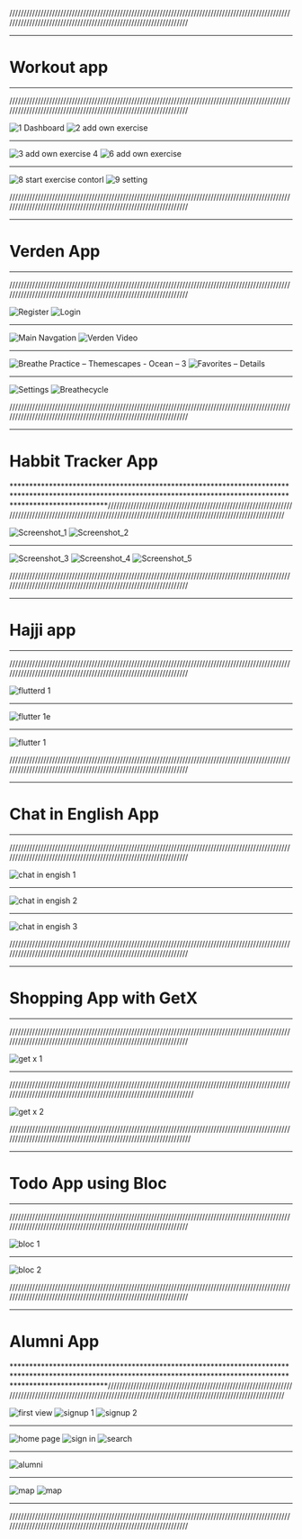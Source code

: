 
//////////////////////////////////////////////////////////////////////////////////////////////////////////////////////////////////////////////////////////////////
**********************************************************************************************************************************************************************
#                                                           Workout app

 **********************************************************************************************************************************************************************
 //////////////////////////////////////////////////////////////////////////////////////////////////////////////////////////////////////////////////////////////////

![1 Dashboard](https://user-images.githubusercontent.com/48487470/190134737-7e574c87-0b9e-49da-8eee-4efdd835b3ea.jpg)        ![2 add own exercise](https://user-images.githubusercontent.com/48487470/190135077-27cde812-1b68-45ef-b0aa-cd80f65e35f0.jpg)

**********************************************************************************************************************************************************************


![3 add own exercise 4](https://user-images.githubusercontent.com/48487470/190137164-7f8cacbc-d6b2-472f-aba3-b8e23754afaa.jpg)     ![6 add own exercise](https://user-images.githubusercontent.com/48487470/190137526-4127c558-8165-4552-83a9-28d75cf33371.jpg)

 **********************************************************************************************************************************************************************

 ![8 start exercise contorl](https://user-images.githubusercontent.com/48487470/190136864-f1934ff8-8858-4cb7-9a86-dee1bbcead1a.jpg)     ![9 setting](https://user-images.githubusercontent.com/48487470/190136198-743840f9-5f6d-42d1-92ae-d93ab4f8d100.jpg)

//////////////////////////////////////////////////////////////////////////////////////////////////////////////////////////////////////////////////////////////////
**********************************************************************************************************************************************************************


# Verden App

**********************************************************************************************************************************************************************
//////////////////////////////////////////////////////////////////////////////////////////////////////////////////////////////////////////////////////////////////
 
 
 ![Register](https://user-images.githubusercontent.com/48487470/190091884-545874f9-ac5c-4939-9bd8-456a309c4882.jpg)             ![Login](https://user-images.githubusercontent.com/48487470/190098090-05ea6538-9427-446d-bad5-a38fec9f9081.jpg)

**********************************************************************************************************************************************************************

 
 
![Main Navgation](https://user-images.githubusercontent.com/48487470/190087244-aecbe207-e06e-4978-bcb7-3547d05548f5.jpg) ![Verden Video](https://user-images.githubusercontent.com/48487470/190688999-b555fa4a-4381-4d10-a6cf-cb9dafb9c6c4.jpg)

**********************************************************************************************************************************************************************

![Breathe Practice – Themescapes - Ocean – 3](https://user-images.githubusercontent.com/48487470/190107342-0fad60b7-112c-4be7-a436-8bdc525cc77c.jpg)  ![Favorites – Details](https://user-images.githubusercontent.com/48487470/190689252-68fbecec-34ae-481e-8de0-2a3515258162.jpg)


 **********************************************************************************************************************************************************************

![Settings](https://user-images.githubusercontent.com/48487470/190107999-5ecbb8b6-b34a-43e4-a1b9-efc2cfac776a.jpg)       ![Breathecycle](https://user-images.githubusercontent.com/48487470/190133679-2af873ef-2c8e-45dc-842a-8be91af29f9a.jpeg)

//////////////////////////////////////////////////////////////////////////////////////////////////////////////////////////////////////////////////////////////////
**********************************************************************************************************************************************************************


# Habbit Tracker App

 ***********************************************************************************************************************************************************************//////////////////////////////////////////////////////////////////////////////////////////////////////////////////////////////////////////////////////////////////


![Screenshot_1](https://user-images.githubusercontent.com/48487470/190139825-f0a9286c-7aec-4ce7-babc-7015639f7671.jpg)   ![Screenshot_2](https://user-images.githubusercontent.com/48487470/190138984-69de267c-b7a9-49e4-890d-32522bb53b90.jpg)

**********************************************************************************************************************************************************************


![Screenshot_3](https://user-images.githubusercontent.com/48487470/190139567-098aae20-e2bd-49c4-adea-3746d1c43d94.jpg)    ![Screenshot_4](https://user-images.githubusercontent.com/48487470/190139690-b5b146a5-5d93-4a2e-adc4-4f049dc224b6.jpg)   ![Screenshot_5](https://user-images.githubusercontent.com/48487470/190139309-41c4ed57-cf7a-49aa-bf09-639def5c7ca7.jpg)

 
//////////////////////////////////////////////////////////////////////////////////////////////////////////////////////////////////////////////////////////////////
********************************************************************************************************************************************************************


 
#                                                           Hajji app


 **********************************************************************************************************************************************************************
 //////////////////////////////////////////////////////////////////////////////////////////////////////////////////////////////////////////////////////////////////
 
![flutterd 1](https://user-images.githubusercontent.com/48487470/191386925-3c80572a-9c4d-4ad9-82ef-8feb7c440123.jpg)

**********************************************************************************************************************************************************************

![flutter 1e](https://user-images.githubusercontent.com/48487470/191386972-a53258d5-819f-45d7-855d-c3d35277bbff.jpg)


**********************************************************************************************************************************************************************

![flutter 1](https://user-images.githubusercontent.com/48487470/191387006-bd2fadb4-0f5d-4896-bdd4-9848428b327c.jpg)



 //////////////////////////////////////////////////////////////////////////////////////////////////////////////////////////////////////////////////////////////////
 *********************************************************************************************************************************************************************
 


 
#                                                         Chat in English App


**********************************************************************************************************************************************************************
 //////////////////////////////////////////////////////////////////////////////////////////////////////////////////////////////////////////////////////////////////


 
![chat in engish 1](https://user-images.githubusercontent.com/48487470/191489433-4cff3b2b-c232-4f1d-a075-512621cccc6c.jpg)

 *********************************************************************************************************************************************************************



![chat in engish 2](https://user-images.githubusercontent.com/48487470/191489841-bb8b7065-dd92-4973-bfd3-756e1403bf49.jpg)


 *********************************************************************************************************************************************************************
 
 
![chat in engish 3](https://user-images.githubusercontent.com/48487470/191491302-5dd84ab6-876b-4bff-b4f7-cbde14aec103.jpg)

//////////////////////////////////////////////////////////////////////////////////////////////////////////////////////////////////////////////////////////////////
 *********************************************************************************************************************************************************************

# Shopping App with GetX

**********************************************************************************************************************************************************************
 //////////////////////////////////////////////////////////////////////////////////////////////////////////////////////////////////////////////////////////////////

 ![get x 1](https://user-images.githubusercontent.com/48487470/191508015-6e412ff7-b401-4a85-a320-930d65a8de0a.jpg)

 *********************************************************************************************************************************************************************
////////////////////////////////////////////////////////////////////////////////////////////////////////////////////////////////////////////////////////////////////

![get x 2](https://user-images.githubusercontent.com/48487470/191509002-99a7458c-d237-464a-a2ce-695ec88397e4.jpg)

///////////////////////////////////////////////////////////////////////////////////////////////////////////////////////////////////////////////////////////////////
 *********************************************************************************************************************************************************************

# Todo App using Bloc


********************************************************************************************************************************************************************
//////////////////////////////////////////////////////////////////////////////////////////////////////////////////////////////////////////////////////////////////

 ![bloc 1](https://user-images.githubusercontent.com/48487470/190872670-024555b3-b3a5-4b89-a306-58b10e93644f.jpg)


 *********************************************************************************************************************************************************************
 
       
  
 ![bloc 2](https://user-images.githubusercontent.com/48487470/190872705-89b9471a-d29f-499f-9556-3e5509260085.jpg)

 
//////////////////////////////////////////////////////////////////////////////////////////////////////////////////////////////////////////////////////////////////
*********************************************************************************************************************************************************************

# Alumni App


***********************************************************************************************************************************************************************//////////////////////////////////////////////////////////////////////////////////////////////////////////////////////////////////////////////////////////////////


 
![first view](https://user-images.githubusercontent.com/48487470/190634617-43f5c127-80d1-42a6-9523-308795866f63.jpg)     ![signup 1](https://user-images.githubusercontent.com/48487470/190634852-9e774fa4-9b75-43e2-82aa-dca7664220f7.png)         ![signup 2](https://user-images.githubusercontent.com/48487470/190634955-8608e7e9-6959-4829-8bcb-cffe42e330f6.png)

**********************************************************************************************************************************************************************
 

![home page](https://user-images.githubusercontent.com/48487470/190634406-8e85dc72-2a74-4b48-af2d-19058caf8439.jpg)    ![sign in](https://user-images.githubusercontent.com/48487470/190635342-db9dc4ce-cf4e-40e6-b264-b8c48ecce86d.png)  ![search](https://user-images.githubusercontent.com/48487470/190635414-86889b9e-c955-4570-93a9-18e5623584de.png) 

*********************************************************************************************************************************************************************
![alumni](https://user-images.githubusercontent.com/48487470/190873361-419af330-b35e-4f6d-9f27-d39864e998c3.jpg)


*********************************************************************************************************************************************************************

![map](https://user-images.githubusercontent.com/48487470/190635478-6558ff6d-ebbd-47f1-96cf-5650d6def53a.png)        ![map](https://user-images.githubusercontent.com/48487470/190873348-4ced3ffb-732c-4b0a-ba1a-9a77d67aebe9.png)


*********************************************************************************************************************************************************************
//////////////////////////////////////////////////////////////////////////////////////////////////////////////////////////////////////////////////////////////////
